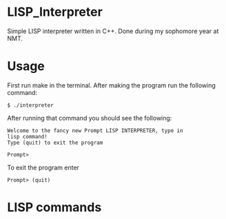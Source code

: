 # LISP_Interpreter
Simple LISP interpreter written in C++.
Done during my sophomore year at NMT.

# Usage
First run make in the terminal.
After making the program run the following command:

    $ ./interpreter

After running that command you should see the following:

    Welcome to the fancy new Prompt LISP INTERPRETER, type in
    lisp command!
    Type (quit) to exit the program

    Prompt>

To exit the program enter

    Prompt> (quit)

# LISP commands
